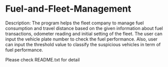 # Fuel-and-Fleet-Management
Description: The program helps the fleet company to manage fuel consumption and travel distance based on the given information about fuel transactions, odometer reading and initial setting of the fleet. The user can input the vehicle plate number to check the fuel performance. Also, user can input the threshold value to classify the suspicious vehicles in term of fuel performance.

Please check README.txt for detail

